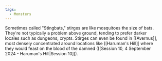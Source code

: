 ```yaml
---
tags:
  - Monsters
---
```

Sometimes called "Stingbats," stirges are like mosquitoes the size of bats. They're not typically a problem above ground, tending to prefer darker locales such as dungeons, crypts. Stirges can even be found in [[Avernus]], most densely concentrated around locations like [[Haruman's Hill]] where they would feast on the blood of the damned ([[Session 10, 4 September 2024 - Haruman's Hill|Session 10]]).